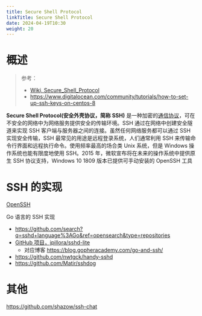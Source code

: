```yaml
---
title: Secure Shell Protocol
linkTitle: Secure Shell Protocol
date: 2024-04-19T10:30
weight: 20
---
```


# 概述

> 参考：
>
> - [Wiki, Secure_Shell_Protocol](https://en.wikipedia.org/wiki/Secure_Shell_Protocol)
> - <https://www.digitalocean.com/community/tutorials/how-to-set-up-ssh-keys-on-centos-8>

**Secure Shell Protocol(安全外壳协议，简称 SSH)** 是一种加密的[通信协议](/docs/4.数据通信/Protocol/通信协议.md)，可在不安全的网络中为网络服务提供安全的传输环境。SSH 通过在网络中创建安全隧道来实现 SSH 客户端与服务器之间的连接。虽然任何网络服务都可以通过 SSH 实现安全传输，SSH 最常见的用途是远程登录系统，人们通常利用 SSH 来传输命令行界面和远程执行命令。使用频率最高的场合类 Unix 系统，但是 Windows 操作系统也能有限度地使用 SSH。2015 年，微软宣布将在未来的操作系统中提供原生 SSH 协议支持，Windows 10 1809 版本已提供可手动安装的 OpenSSH 工具

# SSH 的实现

[OpenSSH](/docs/4.数据通信/Utility/OpenSSH/OpenSSH.md)

Go 语言的 SSH 实现

- https://github.com/search?q=sshd+language%3AGo&ref=opensearch&type=repositories
- [GitHub 项目，jpillora/sshd-lite](https://github.com/jpillora/sshd-lite)
    - 对应博客 https://blog.gopheracademy.com/go-and-ssh/
- https://github.com/nwtgck/handy-sshd
- https://github.com/Matir/sshdog

# 其他

https://github.com/shazow/ssh-chat